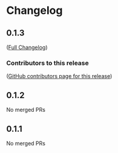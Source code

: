 # Changelog

<!-- <START NEW CHANGELOG ENTRY> -->

## 0.1.3

([Full Changelog](https://github.com/databrix-org/jupyterlab-forum/compare/v0.1.2))

### Contributors to this release

([GitHub contributors page for this release](https://github.com/databrix-org/jupyterlab-forum/graphs/contributors?from=2024-07-24&to=2024-07-24&type=c))

<!-- <END NEW CHANGELOG ENTRY> -->

## 0.1.2

No merged PRs

## 0.1.1

No merged PRs
